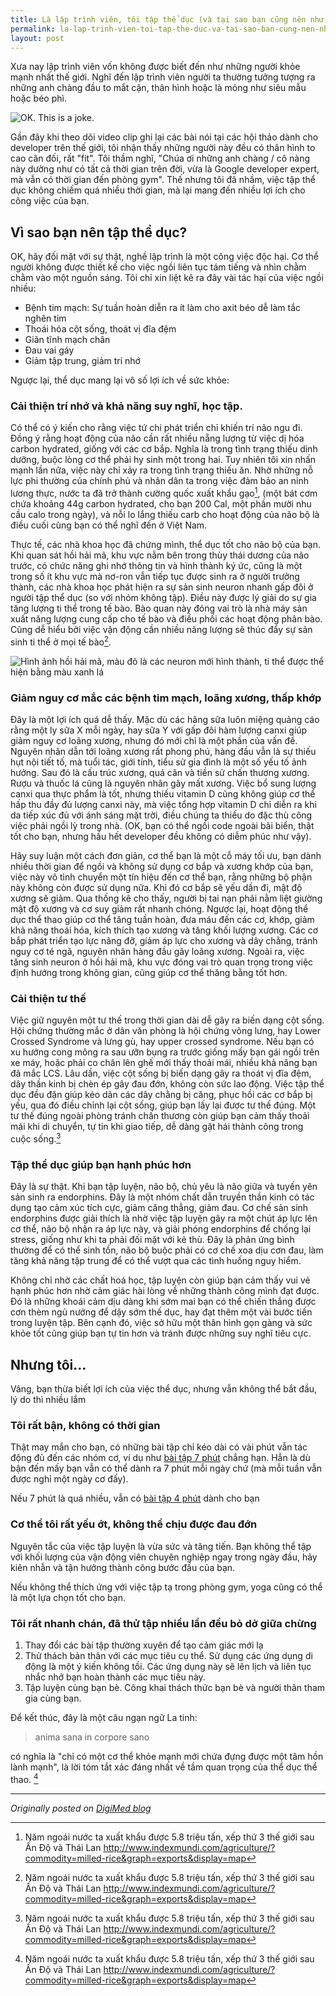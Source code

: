 ```yaml
---
title: Là lập trình viên, tôi tập thể dục (và tại sao bạn cũng nên như vậy)
permalink: la-lap-trinh-vien-toi-tap-the-duc-va-tai-sao-ban-cung-nen-nhu-vay
layout: post
---
```


Xưa nay lập trình viên vốn không được biết đến như những người khỏe mạnh nhất thế giới. Nghĩ đến lập trình viên người ta thường tưởng tượng ra những anh chàng đầu to mắt cận, thân hình hoặc là mỏng như siêu mẫu hoặc béo phì.

![OK. This is a joke.](https://blog.codinghorror.com/content/images/uploads/2007/10/6a0120a85dcdae970b0128777024d1970c-pi.jpg)

Gần đây khi theo dõi video clip ghi lại các bài nói tại các hội thảo dành cho developer trên thế giới, tôi nhận thấy những người này đều có thân hình to cao cân đối, rất "fit". Tôi thầm nghĩ, "Chúa ơi những anh chàng / cô nàng này dường như có tất cả thời gian trên đời, vừa là Google developer expert, mà vẫn có thời gian đến phòng gym". Thế nhưng tôi đã nhầm, việc tập thể dục không chiếm quá nhiều thời gian, mà lại mang đến nhiều lợi ích cho công việc của bạn.

## Vì sao bạn nên tập thể dục?

OK, hãy đối mặt với sự thật, nghề lập trình là một công việc độc hại. Cơ thể người không được thiết kế cho việc ngồi liên tục tám tiếng và nhìn chằm chằm vào một nguồn sáng. Tôi chỉ xin liệt kê ra đây vài tác hại của việc ngồi nhiều:
- Bệnh tim mạch: Sự tuần hoàn diễn ra ít làm cho axit béo dễ làm tắc nghẽn tim
- Thoái hóa cột sống, thoát vị đĩa đệm
- Giãn tĩnh mạch chân
- Đau vai gáy
- Giảm tập trung, giảm trí nhớ

Ngược lại, thể dục mang lại vô số lợi ích về sức khỏe:

### Cải thiện trí nhớ và khả năng suy nghĩ, học tập.

Có thể có ý kiến cho rằng việc tứ chi phát triển chỉ khiến trí não ngu đi. Đồng ý rằng hoạt động của não cần rất nhiều nẵng lượng từ việc dị hóa carbon hydrated, giống với các cơ bắp. Nghĩa là trong tình trạng thiếu dinh dưỡng, buộc lòng cơ thể phải hy sinh một trong hai. Tuy nhiên tôi xin nhấn mạnh lần nữa, việc này chỉ xảy ra trong tình trạng thiếu ăn. Nhờ những nỗ lực phi thường của chính phủ và nhân dân ta trong việc đảm bảo an ninh lương thực, nước ta đã trở thành cường quốc xuất khẩu gạo[^n], (một bát cơm chứa khoảng 44g carbon hydrated, cho bạn 200 Cal, một phần mười nhu cầu calo trong ngày), và nỗi lo lắng thiếu carb cho hoạt động của não bộ là điều cuối cùng bạn có thể nghĩ đến ở Việt Nam.

Thực tế, các nhà khoa học đã chứng mình, thể dục tốt cho não bộ của bạn. Khi quan sát hồi hải mã, khu vực nằm bên trong thùy thái dương của não trước, có chức năng ghi nhớ thông tin và hình thành ký ức, cũng là một trong số ít khu vực mà nơ-ron vẫn tiếp tục được sinh ra ở người trưởng thành, các nhà khoa học phát hiện ra sự sản sinh neuron nhanh gấp đôi ở người tập thể dục (so với nhóm không tập). Điều này được lý giải do sự gia tăng lượng ti thể trong tế bào. Bào quan này đóng vai trò là nhà máy sản xuất năng lượng cung cấp cho tế bào và điều phối các hoạt động phân bào. Cũng dễ hiểu bởi việc vận động cần nhiều năng lượng sẽ thúc đẩy sự sản sinh ti thể ở mọi tế bào[^n].

![Hình ảnh hồi hải mã, màu đỏ là các neuron mới hình thành, ti thể được thể hiện bằng màu xanh lá](http://www.brainfacts.org/~/media/Brainfacts/Article%20Multimedia/Brain%20Basics/Brain%20Development/New_neurons_hippocampus.ashx?w=648)

### Giảm nguy cơ mắc các bệnh tim mạch, loãng xương, thấp khớp

Đây là một lợi ích quá dễ thấy. Mặc dù các hãng sữa luôn miệng quảng cáo rằng một ly sữa X mỗi ngày, hay sữa Y với gấp đôi hàm lượng canxi giúp giảm nguy cơ loãng xương, nhưng đó mới chỉ là một phần của vấn đề. Nguyên nhân dẫn tới loãng xương rất phong phú, hàng đầu vẫn là sự thiếu hụt nội tiết tố, mà tuổi tác, giới tính, tiểu sử gia đình là một số yếu tố ảnh hưởng. Sau đó là cấu trúc xương, quá cân và tiền sử chấn thương xương. Rượu và thuốc lá cũng là nguyên nhân gây mất xương. Việc bổ sung lượng canxi qua thực phẩm là tốt, nhưng thiếu vitamin D cũng không giúp cơ thể hấp thu đầy đủ lượng canxi này, mà việc tổng hợp vitamin D chỉ diễn ra khi da tiếp xúc đủ với ánh sáng mặt trời, điều chúng ta thiếu do đặc thù công việc phải ngồi lỳ trong nhà. (OK, bạn có thể ngồi code ngoài bãi biển, thật tốt cho bạn, nhưng hầu hết developer đều không có diễm phúc như vậy).

Hãy suy luận một cách đơn giản, cơ thể bạn là một cỗ máy tối ưu, bạn dành nhiều thời gian để ngồi và không sử dụng cơ bắp và xương khớp của bạn, việc này vô tình chuyển một tín hiệu đến cơ thể bạn, rằng những bộ phận này không còn được sử dụng nữa. Khi đó cơ bắp sẽ yếu dần đi, mật độ xương sẽ giảm. Qua thống kê cho thấy, người bị tai nạn phải nằm liệt giường mật độ xương và cơ suy giảm rất nhanh chóng. Ngược lại, hoạt động thể dục thể thao giúp cơ thể tăng tuần hoàn, đưa máu đến các cơ, khớp, giảm khả năng thoái hóa, kích thích tạo xương và tăng khối lượng xương. Các cơ bắp phát triển tạo lực nâng đỡ, giảm áp lực cho xương và dây chằng, tránh nguy cơ té ngã, nguyên nhân hàng đầu gây loãng xương. Ngoài ra, việc tăng sinh neuron ở hồi hải mã, khu vực đóng vai trò quan trọng trong việc định hướng trong không gian, cũng giúp cơ thể thăng bằng tốt hơn.

### Cải thiện tư thế

Việc giữ nguyên một tư thế trong thời gian dài dễ gây ra biến dạng cột sống. Hội chứng thường mắc ở dân văn phòng là hội chứng võng lưng, hay Lower Crossed Syndrome và lưng gù, hay upper crossed syndrome. Nếu bạn có xu hướng cong mông ra sau ưỡn bụng ra trước giống mấy bạn gái ngồi trên xe máy, hoặc phải co chân lên ghế mới thấy thoải mái, nhiều khả năng bạn đã mắc LCS. Lâu dần, việc cột sống bị biến dạng gây ra thoát vị đĩa đệm, dây thần kinh bị chèn ép gây đau đớn, không còn sức lao động. Việc tập thể dục đều đặn giúp kéo dãn các dây chằng bị căng, phục hồi các cơ bắp bị yếu, qua đó điều chỉnh lại cột sống, giúp bạn lấy lại được tư thế đúng. Một tư thế đúng ngoài phòng tránh chấn thương còn giúp bạn cảm thấy thoải mái khi di chuyển, tự tin khi giao tiếp, dễ dàng gặt hái thành công trong cuộc sống.[^n]

### Tập thể dục giúp bạn hạnh phúc hơn

Đây là sự thật. Khi bạn tập luyện, não bộ, chủ yêu là não giữa và tuyến yên sản sinh ra endorphins. Đây là một nhóm chất dẫn truyền thần kinh có tác dụng tạo cảm xúc tích cực, giảm căng thẳng, giảm đau. Cơ chế sản sinh endorphins được giải thích là nhờ việc tập luyện gây ra một chút áp lực lên cơ thể, não bộ nhận ra áp lực này, và giải phóng endorphins để chống lại stress, giống như khi ta phải đối mặt với kẻ thù. Đây là phản ứng bình thường để có thể sinh tồn, não bộ buộc phải có cơ chế xoa dịu cơn đau, làm tăng khả năng tập trung để có thể vượt qua các tình huống nguy hiểm.

Không chỉ nhờ các chất hoá học, tập luyện còn giúp bạn cảm thấy vui vẻ hạnh phúc hơn nhờ cảm giác hài lòng về những thành công mình đạt được. Đó là những khoái cảm dịu dàng khi sớm mai bạn có thể chiến thắng được cơn thèm ngủ nướng để dậy sớm thế dục, hay đạt thêm một vài bước tiến trong luyện tập. Bên cạnh đó, việc sở hữu một thân hình gọn gàng và sức khỏe tốt cũng giúp bạn tự tin hơn và tránh được những suy nghĩ tiêu cực.

## Nhưng tôi...

Vâng, bạn thừa biết lợi ích của việc thể dục, nhưng vẫn không thể bắt đầu, lý do thì nhiều lắm

### Tôi rất bận, không có thời gian

Thật may mắn cho bạn, có những bài tập chỉ kéo dài có vài phút vẫn tác động đủ đến các nhóm cơ, ví dụ như [bài tập 7 phút](https://well.blogs.nytimes.com/2013/05/09/the-scientific-7-minute-workout/?_r=0) chẳng hạn. Hẳn là dù bận đến mấy bạn vẫn có thể dành ra 7 phút mỗi ngày chứ (mà mỗi tuần vẫn được nghỉ một ngày cơ đấy).

Nếu 7 phút là quá nhiều, vẫn có [bài tập 4 phút](http://tinyhearts.com/the-worlds-fastest-workout/) dành cho bạn

### Cơ thể tôi rất yếu ớt, không thể chịu được đau đớn

Nguyên tắc của việc tập luyện là vừa sức và tăng tiến. Bạn không thể tập với khối lượng của vận động viên chuyên nghiệp ngay trong ngày đầu, hãy kiên nhẫn và tận hưởng thành công bước đầu của bạn.

Nếu không thể thích ứng với việc tập tạ trong phòng gym, yoga cũng có thể là một lựa chọn tốt cho bạn.

### Tôi rất nhanh chán, đã thử tập nhiều lần đều bỏ dở giữa chừng

1. Thay đổi các bài tập thường xuyên để tạo cảm giác mới lạ
2. Thử thách bản thân với các mục tiêu cụ thể. Sử dụng các ứng dụng di động là một ý kiến không tồi. Các ứng dụng này sẽ lên lịch và liên tục nhắc nhở bạn hoàn thành các mục tiêu này.
3. Tập luyện cùng bạn bè. Công khai thách thức bạn bè và người thân tham gia cùng bạn.

Để kết thúc, đây là một câu ngạn ngữ La tinh:

> anima sana in corpore sano

có nghĩa là "chỉ có một cơ thể khỏe mạnh mới chứa đựng được một tâm hồn lành mạnh", là lời tóm tắt xác đáng nhất về tầm quan trọng của thể dục thể thao. [^n]


---

[^n]: Năm ngoái nước ta xuất khẩu được 5.8 triệu tấn, xếp thứ 3 thế giới sau Ấn Độ và Thái Lan http://www.indexmundi.com/agriculture/?commodity=milled-rice&graph=exports&display=map

[^n]: Nguồn http://www.jneurosci.org/content/34/19/6624

[^n]: Đọc thêm về các chứng biến dạng tư thế cốt sống tại trang wikipedia https://en.wikipedia.org/wiki/Poor_posture#Warnings_concerning_backpacks_and_computer_use

[^n]: Viết tắt của câu này chính là tên hãng giày và dụng cụ thể thao ASICS, tuy nhiên đây không phải là bài quảng cáo nên tôi sẽ không nói ra.

*Originally posted on [DigiMed blog](https://digimed.vn/la-lap-trinh-vien-toi-tap-the-duc/)*
